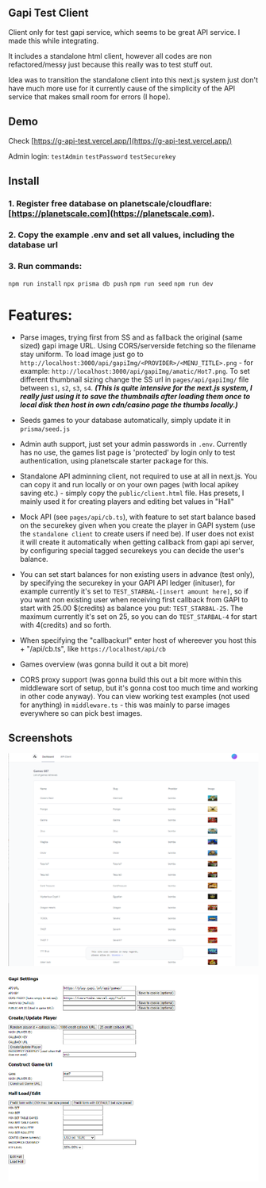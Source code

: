 ## Gapi Test Client
Client only for test gapi service, which seems to be great API service. I made this while integrating.

It includes a standalone html client, however all codes are non refactored/messy just because this really was to test stuff out. 

Idea was to transition the standalone client into this next.js system just don't have much more use for it currently cause of the simplicity of the API service that makes small room for errors (I hope).

## Demo
Check [https://g-api-test.vercel.app/](https://g-api-test.vercel.app/)

Admin login:
`testAdmin`
`testPassword`
`testSecurekey`

## Install

### 1. Register free database on planetscale/cloudflare: [https://planetscale.com](https://planetscale.com).

### 2. Copy the example .env and set all values, including the database url

### 3. Run commands:
`npm run install`
`npx prisma db push`
`npm run seed`
`npm run dev`

# Features:
- Parse images, trying first from SS and as fallback the original (same sized) gapi image URL. Using CORS/serverside fetching so the filename stay uniform. To load image just go to `http://localhost:3000/api/gapiImg/<PROVIDER>/<MENU_TITLE>.png` - for example: `http://localhost:3000/api/gapiImg/amatic/Hot7.png`. To set different thumbnail sizing change the SS url in `pages/api/gapiImg/` file between `s1`, `s2`, `s3`, `s4`. 
***(This is quite intensive for the next.js system, I really just using it to save the thumbnails after loading them once to local disk then host in own cdn/casino page the thumbs locally.)***

- Seeds games to your database automatically, simply update it in `prisma/seed.js`

- Admin auth support, just set your admin passwords in `.env`. Currently has no use, the games list page is 'protected' by login only to test authentication, using planetscale starter package for this.

- Standalone API adminning client, not required to use at all in next.js. You can copy it and run locally or on your own pages (with local apikey saving etc.) - simply copy the `public/client.html` file. Has presets, I mainly used it for creating players and editing bet values in "Hall"

- Mock API  (see `pages/api/cb.ts`), with feature to set start balance based on the securekey given when you create the player in GAPI system (use the `standalone client` to create users if need be). If user does not exist it will create it automatically when getting callback from gapi api server, by configuring special tagged securekeys you can decide the user's balance.

- You can set start balances for non existing users in advance (test only), by specifying the securekey in your GAPI API ledger (inituser), for example currently it's set to `TEST_STARBAL-[insert amount here]`, so if you want non existing user when receiving first callback from GAPI to start with 25.00 $(credits) as balance you put: `TEST_STARBAL-25`. The maximum currently it's set on 25, so you can do `TEST_STARBAL-4` for start with 4(credits) and so forth.


- When specifying the "callbackurl" enter host of whereever you host this + "/api/cb.ts", like `https://localhost/api/cb`

- Games overview (was gonna build it out a bit more)

- CORS proxy support (was gonna build this out a bit more within this middleware sort of setup, but it's gonna cost too much time and working in other code anyway). You can view working test examples (not used for anything) in `middleware.ts` - this was mainly to parse images everywhere so can pick best images.


## Screenshots
![Dashboard](dashboard.png)

![Standalone Client](standalone.png)

